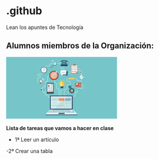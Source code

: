 # .github

Lean los apuntes de Tecnología 

## Alumnos miembros de la Organización:

![Foto](/profile/logos/descarga.jpg)

**Lista de tareas que vamos a hacer en clase**

  - 1ª Leer un artículo


  -2ª Crear una tabla

